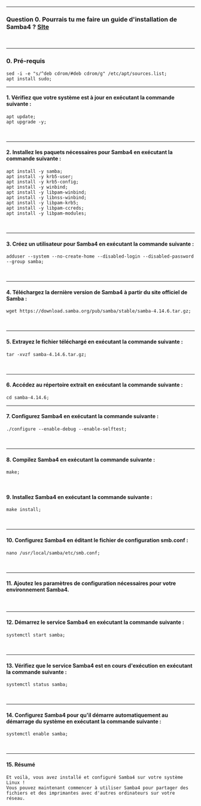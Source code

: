 --------------------------------------------------------------------------------------------------------------------------------------------------------------------
### Question 0. Pourrais tu me faire un guide d'installation de Samba4 ? [SIte](https://host974.com/gpt3/)

<br />

--------------------------------------------------------------------------------------------------------------------------------------------------------------------
### 0. Pré-requis
```
sed -i -e "s/^deb cdrom/#deb cdrom/g" /etc/apt/sources.list;
apt install sudo;
```
 
--------------------------------------------------------------------------------------------------------------------------------------------------------------------
#### 1. Vérifiez que votre système est à jour en exécutant la commande suivante :
```
apt update;
apt upgrade -y;
```

<br />

--------------------------------------------------------------------------------------------------------------------------------------------------------------------
#### 2. Installez les paquets nécessaires pour Samba4 en exécutant la commande suivante :
```
apt install -y samba;
apt install -y krb5-user;
apt install -y krb5-config;
apt install -y winbind;
apt install -y libpam-winbind;
apt install -y libnss-winbind;
apt install -y libpam-krb5;
apt install -y libpam-ccreds;
apt install -y libpam-modules;
```


<br />

--------------------------------------------------------------------------------------------------------------------------------------------------------------------
#### 3. Créez un utilisateur pour Samba4 en exécutant la commande suivante :
```
adduser --system --no-create-home --disabled-login --disabled-password --group samba;
```

<br />

--------------------------------------------------------------------------------------------------------------------------------------------------------------------
#### 4. Téléchargez la dernière version de Samba4 à partir du site officiel de Samba :
```
wget https://download.samba.org/pub/samba/stable/samba-4.14.6.tar.gz;
```

<br />

--------------------------------------------------------------------------------------------------------------------------------------------------------------------
#### 5. Extrayez le fichier téléchargé en exécutant la commande suivante :
```
tar -xvzf samba-4.14.6.tar.gz;
```

<br />

--------------------------------------------------------------------------------------------------------------------------------------------------------------------
#### 6. Accédez au répertoire extrait en exécutant la commande suivante :
```
cd samba-4.14.6;
```

--------------------------------------------------------------------------------------------------------------------------------------------------------------------
#### 7. Configurez Samba4 en exécutant la commande suivante :
```
./configure --enable-debug --enable-selftest;
```

<br />

--------------------------------------------------------------------------------------------------------------------------------------------------------------------
#### 8. Compilez Samba4 en exécutant la commande suivante :
```
make;
```

<br />


#### 9. Installez Samba4 en exécutant la commande suivante :
```
make install;
```

<br />

--------------------------------------------------------------------------------------------------------------------------------------------------------------------
#### 10. Configurez Samba4 en éditant le fichier de configuration smb.conf :
```
nano /usr/local/samba/etc/smb.conf;
```

<br />

--------------------------------------------------------------------------------------------------------------------------------------------------------------------
#### 11. Ajoutez les paramètres de configuration nécessaires pour votre environnement Samba4.

<br />

--------------------------------------------------------------------------------------------------------------------------------------------------------------------
#### 12. Démarrez le service Samba4 en exécutant la commande suivante :
```
systemctl start samba;
```

<br />

--------------------------------------------------------------------------------------------------------------------------------------------------------------------
#### 13. Vérifiez que le service Samba4 est en cours d'exécution en exécutant la commande suivante :
```
systemctl status samba;
```

<br />

--------------------------------------------------------------------------------------------------------------------------------------------------------------------
#### 14. Configurez Samba4 pour qu'il démarre automatiquement au démarrage du système en exécutant la commande suivante :
```
systemctl enable samba;
```
<br />

--------------------------------------------------------------------------------------------------------------------------------------------------------------------
#### 15. Résumé
```
Et voilà, vous avez installé et configuré Samba4 sur votre système Linux !
Vous pouvez maintenant commencer à utiliser Samba4 pour partager des fichiers et des imprimantes avec d'autres ordinateurs sur votre réseau.
```
